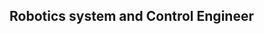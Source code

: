 ## Robotics system and Control Engineer

<!--
**Relo02/Relo02** is a ✨ _special_ ✨ repository because its `README.md` (this file) appears on your GitHub profile.

Strong passion on perception software engineering, control systems development and Machine Learning 

- 🔭 I’m currently working on the realization of an autonomous Quadcopter
- 🌱 I’m currently learning new machine learning and computer vision techniques, such as the implementation of Convolutional Neural Networks for image recognition and I am deepening Reinforcement Learning.
-->
